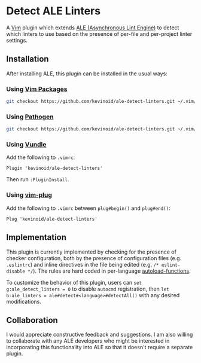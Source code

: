 Detect ALE Linters
==================

A [Vim](https://www.vim.org/) plugin which extends [ALE (Asynchronous Lint
Engine)](https://github.com/w0rp/ale) to detect which linters to use based on
the presence of per-file and per-project linter settings.


## Installation

After installing ALE, this plugin can be installed in the usual ways:

### Using [Vim Packages](https://vimhelp.org/repeat.txt.html#packages)

```sh
git checkout https://github.com/kevinoid/ale-detect-linters.git ~/.vim/pack/git-plugins/start/ale-detect-linters
```

### Using [Pathogen](https://github.com/tpope/vim-pathogen)

```sh
git checkout https://github.com/kevinoid/ale-detect-linters.git ~/.vim/bundles/ale-detect-linters
```

### Using [Vundle](https://github.com/VundleVim/Vundle.vim)

Add the following to `.vimrc`:
```vim
Plugin 'kevinoid/ale-detect-linters'
```
Then run `:PluginInstall`.

### Using [vim-plug](https://github.com/junegunn/vim-plug)

Add the following to `.vimrc` between `plug#begin()` and `plug#end()`:
```vim
Plug 'kevinoid/ale-detect-linters'
```


## Implementation

This plugin is currently implemented by checking for the presence of checker
configuration, both by the presence of configuration files (e.g. `.eslintrc`)
and inline directives in the file being edited (e.g. `/* eslint-disable */`).
The rules are hard coded in per-language
[autoload-functions](https://vimhelp.org/eval.txt.html#autoload-functions).

To customize the behavior of this plugin, users can `set
g:ale_detect_linters = 0` to disable `autocmd` registration, then `let
b:ale_linters = ale#detect#<language>#detectAll()` with any
desired modifications.


## Collaboration

I would appreciate constructive feedback and suggestions.  I am also willing to
collaborate with any ALE developers who might be interested in
incorporating this functionality into ALE so that it doesn't require a
separate plugin.
